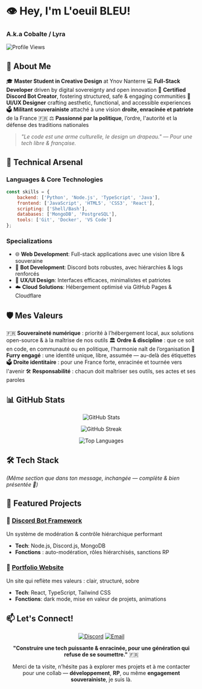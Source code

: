 # 👁️ Hey, I'm **L'oeuil BLEU**!

### A.k.a **Cobalte / Lyra**

![Profile Views](https://komarev.com/ghpvc/?username=loeuil-bleu&color=0969da&style=flat-square)

## 🎯 About Me

🎓 **Master Student in Creative Design** at Ynov Nanterre
💻 **Full-Stack Developer** driven by digital sovereignty and open innovation
🤖 **Certified Discord Bot Creator**, fostering structured, safe & engaging communities
🎨 **UI/UX Designer** crafting aesthetic, functional, and accessible experiences
🗳️ **Militant souverainiste** attaché à une vision **droite, enracinée et patriote** de la France 🇫🇷
⚖️ **Passionné par la politique**, l’ordre, l'autorité et la défense des traditions nationales

> *"Le code est une arme culturelle, le design un drapeau."*
> *— Pour une tech libre & française.*

## 🚀 Technical Arsenal

### **Languages & Core Technologies**

```javascript
const skills = {
    backend: ['Python', 'Node.js', 'TypeScript', 'Java'],
    frontend: ['JavaScript', 'HTML5', 'CSS3', 'React'],
    scripting: ['Shell/Bash'],
    databases: ['MongoDB', 'PostgreSQL'],
    tools: ['Git', 'Docker', 'VS Code']
};
```

### **Specializations**

* 🌐 **Web Development**: Full-stack applications avec une vision libre & souveraine
* 🤖 **Bot Development**: Discord bots robustes, avec hiérarchies & logs renforcés
* 🎨 **UX/UI Design**: Interfaces efficaces, minimalistes et patriotes
* ☁️ **Cloud Solutions**: Hébergement optimisé via GitHub Pages & Cloudflare

## 🛡️ Mes Valeurs

🇫🇷 **Souveraineté numérique** : priorité à l’hébergement local, aux solutions open-source & à la maîtrise de nos outils
🏛️ **Ordre & discipline** : que ce soit en code, en communauté ou en politique, l’harmonie naît de l’organisation
🐺 **Furry engagé** : une identité unique, libre, assumée — au-delà des étiquettes
🗳️ **Droite identitaire** : pour une France forte, enracinée et tournée vers l'avenir
🛠️ **Responsabilité** : chacun doit maîtriser ses outils, ses actes et ses paroles

## 📊 GitHub Stats

<div align="center">

![GitHub Stats](https://github-readme-stats.vercel.app/api?username=skyisland-minecraft&theme=tokyonight%5C&hide_border=true%5C&include_all_commits=false%5C&count_private=false)

![GitHub Streak](https://github-readme-streak-stats.herokuapp.com/?user=skyisland-minecraft&theme=tokyonight%5C&hide_border=true)

![Top Languages](https://github-readme-stats.vercel.app/api/top-langs/?username=skyisland-minecraft&theme=tokyonight%5C&hide_border=true%5C&include_all_commits=false%5C&count_private=false%5C&layout=compact)

</div>

## 🛠️ Tech Stack

*(Même section que dans ton message, inchangée — complète & bien présentée 💪)*

## 🌟 Featured Projects

### 🤖 [Discord Bot Framework](https://github.com/loeuil-bleu/discord-bot)

Un système de modération & contrôle hiérarchique performant

* **Tech**: Node.js, Discord.js, MongoDB
* **Fonctions** : auto-modération, rôles hiérarchisés, sanctions RP

### 🎨 [Portfolio Website](https://loeuil-bleu.github.io)

Un site qui reflète mes valeurs : clair, structuré, sobre

* **Tech**: React, TypeScript, Tailwind CSS
* **Fonctions**: dark mode, mise en valeur de projets, animations

## 📫 Let's Connect!

<div align="center">

[![Discord](https://img.shields.io/badge/Discord-7289DA?style=for-the-badge\&logo=discord\&logoColor=white)](https://discord.gg/your-server)
[![Email](https://img.shields.io/badge/Email-D14836?style=for-the-badge\&logo=gmail\&logoColor=white)](mailto:cobalte.patteclaire@gmail.com)

**"Construire une tech puissante & enracinée, pour une génération qui refuse de se soumettre."** 🇫🇷

Merci de ta visite, n’hésite pas à explorer mes projets et à me contacter pour une collab —
**développement**, **RP**, ou même **engagement souverainiste**, je suis là.

</div>
